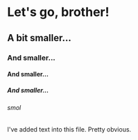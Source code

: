 # Let's go, brother!

## A bit smaller...

### And smaller...

#### And smaller...

##### And smaller...

###### smol

I've added text into this file. Pretty obvious.
